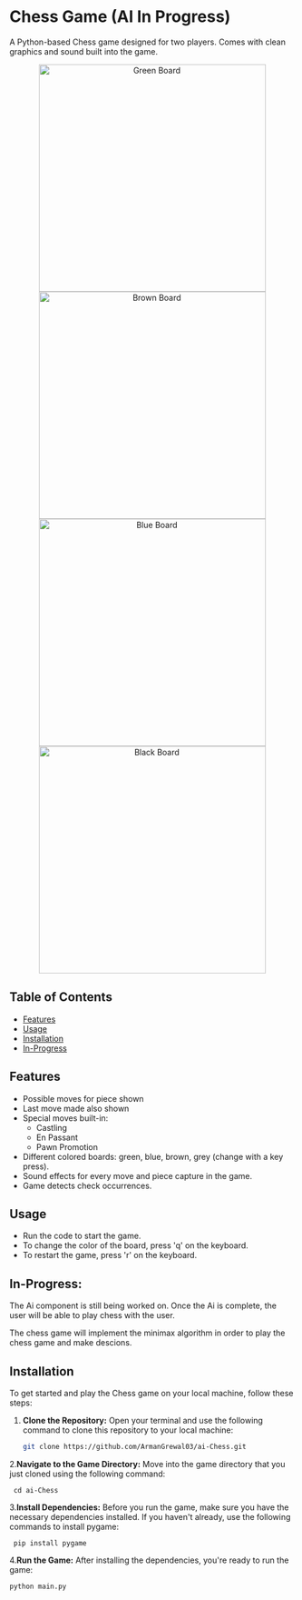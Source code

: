 # Chess Game (AI In Progress)

A Python-based Chess game designed for two players. Comes with clean graphics and sound built into the game.

<div align="center">
  <img src="https://github.com/ArmanGrewal03/ai-Chess/assets/143025874/f5570eb8-edb9-4532-8fa0-6cb8fc042319" alt="Green Board" width="400">
  <img src="https://github.com/ArmanGrewal03/ai-Chess/assets/143025874/7d350b06-68d8-4182-ac48-24abcac2059e" alt="Brown Board" width="400">
  <img src="https://github.com/ArmanGrewal03/ai-Chess/assets/143025874/88265dd7-8741-4cf0-babe-0111a88af9bc" alt="Blue Board" width="400">
  <img src="https://github.com/ArmanGrewal03/ai-Chess/assets/143025874/65be6eaa-3fd7-4af1-8ef9-b9edbb894050" alt="Black Board" width="400">
</div>


## Table of Contents

- [Features](#features)
- [Usage](#usage)
- [Installation](#installation)
- [In-Progress](#In-Progress) 

## Features

- Possible moves for piece shown
- Last move made also shown
- Special moves built-in:
  - Castling
  - En Passant
  - Pawn Promotion
- Different colored boards: green, blue, brown, grey (change with a key press).
- Sound effects for every move and piece capture in the game.
- Game detects check occurrences.

## Usage

- Run the code to start the game.
- To change the color of the board, press 'q' on the keyboard.
- To restart the game, press 'r' on the keyboard.

## In-Progress:
The Ai component is still being worked on. Once the Ai is complete, the user will be able to play chess with the user.

The chess game will implement the minimax algorithm in order to play the chess game and make descions. 


## Installation

To get started and play the Chess game on your local machine, follow these steps:

1. **Clone the Repository:**
  Open your terminal and use the following command to clone this repository to your local machine:
   ```bash
   git clone https://github.com/ArmanGrewal03/ai-Chess.git
2.**Navigate to the Game Directory:**
  Move into the game directory that you just cloned using the following command:
  ```plaintext
   cd ai-Chess
  ```
3.**Install Dependencies:**
  Before you run the game, make sure you have the necessary dependencies installed. If you haven't already, use         the following commands to install pygame:
  ```plaintext
   pip install pygame
  ```
4.**Run the Game:**
  After installing the dependencies, you're ready to run the game:
  ```plaintext
  python main.py
  ```
